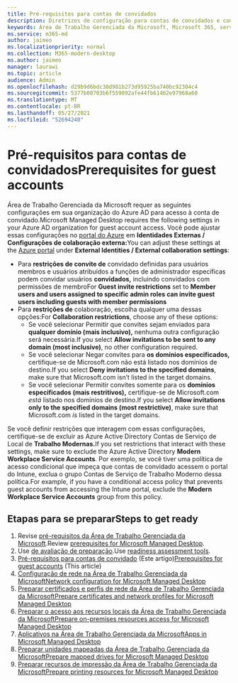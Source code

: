 ```yaml
---
title: Pré-requisitos para contas de convidados
description: Diretrizes de configuração para contas de convidados e como ajustá-las
keywords: Área de Trabalho Gerenciada da Microsoft, Microsoft 365, serviço, documentação
ms.service: m365-md
author: jaimeo
ms.localizationpriority: normal
ms.collection: M365-modern-desktop
ms.author: jaimeo
manager: laurawi
ms.topic: article
audience: Admin
ms.openlocfilehash: d29b9d6bdc30d981b273d95925ba740bc92304c4
ms.sourcegitcommit: 5377b00703b6f559092afe44fb61462e97968a60
ms.translationtype: MT
ms.contentlocale: pt-BR
ms.lasthandoff: 05/27/2021
ms.locfileid: "52694240"
---
```

# <a name="prerequisites-for-guest-accounts"></a><span data-ttu-id="28985-104">Pré-requisitos para contas de convidados</span><span class="sxs-lookup"><span data-stu-id="28985-104">Prerequisites for guest accounts</span></span>

<span data-ttu-id="28985-105">Área de Trabalho Gerenciada da Microsoft requer as seguintes configurações em sua organização do Azure AD para acesso à conta de convidado.</span><span class="sxs-lookup"><span data-stu-id="28985-105">Microsoft Managed Desktop requires the following settings in your Azure AD organization for guest account access.</span></span> <span data-ttu-id="28985-106">Você pode ajustar essas configurações no [portal do Azure](https://portal.azure.com) em **Identidades Externas / Configurações de colaboração externa:**</span><span class="sxs-lookup"><span data-stu-id="28985-106">You can adjust these settings at the [Azure portal](https://portal.azure.com) under **External Identities / External collaboration settings**:</span></span>

-   <span data-ttu-id="28985-107">Para **restrições de convite de** convidado definidas para usuários membros e usuários atribuídos a funções de administrador específicas podem convidar usuários **convidados,** incluindo convidados com permissões de membro</span><span class="sxs-lookup"><span data-stu-id="28985-107">For **Guest invite restrictions** set to **Member users and users assigned to specific admin roles can invite guest users including guests with member permissions**</span></span>
-   <span data-ttu-id="28985-108">Para **restrições de** colaboração, escolha qualquer uma dessas opções:</span><span class="sxs-lookup"><span data-stu-id="28985-108">For **Collaboration restrictions**, choose any of these options:</span></span>
    -   <span data-ttu-id="28985-109">Se você selecionar Permitir que convites sejam enviados para **qualquer domínio (mais inclusivo),** nenhuma outra configuração será necessária.</span><span class="sxs-lookup"><span data-stu-id="28985-109">If you select **Allow invitations to be sent to any domain (most inclusive)**, no other configuration required.</span></span>
    -   <span data-ttu-id="28985-110">Se você selecionar Negar convites para **os domínios especificados,** certifique-se de Microsoft.com não está listado nos domínios de destino.</span><span class="sxs-lookup"><span data-stu-id="28985-110">If you select **Deny invitations to the specified domains**, make sure that Microsoft.com isn’t listed in the target domains.</span></span>
    -   <span data-ttu-id="28985-111">Se você selecionar Permitir convites somente para os **domínios especificados (mais restritivos),** certifique-se de Microsoft.com *está* listado nos domínios de destino.</span><span class="sxs-lookup"><span data-stu-id="28985-111">If you select **Allow invitations only to the specified domains (most restrictive)**, make sure that Microsoft.com *is* listed in the target domains.</span></span>

<span data-ttu-id="28985-112">Se você definir restrições que interagem com essas configurações, certifique-se de excluir as Azure Active Directory Contas de Serviço de Local de **Trabalho Modernas.**</span><span class="sxs-lookup"><span data-stu-id="28985-112">If you set restrictions that interact with these settings, make sure to exclude the Azure Active Directory **Modern Workplace Service Accounts**.</span></span> <span data-ttu-id="28985-113">Por exemplo, se você tiver uma política de acesso condicional que impeça que  contas de convidado acessem o portal do Intune, exclua o grupo Contas de Serviço de Trabalho Moderno dessa política.</span><span class="sxs-lookup"><span data-stu-id="28985-113">For example, if you have a conditional access policy that prevents guest accounts from accessing the Intune portal, exclude the **Modern Workplace Service Accounts** group from this policy.</span></span>

## <a name="steps-to-get-ready"></a><span data-ttu-id="28985-114">Etapas para se preparar</span><span class="sxs-lookup"><span data-stu-id="28985-114">Steps to get ready</span></span>

1. <span data-ttu-id="28985-115">Revise [pré-requisitos da Área de Trabalho Gerenciada da Microsoft](prerequisites.md).</span><span class="sxs-lookup"><span data-stu-id="28985-115">Review [prerequisites for Microsoft Managed Desktop](prerequisites.md).</span></span>
2. <span data-ttu-id="28985-116">Use [de avaliação de preparação](readiness-assessment-tool.md).</span><span class="sxs-lookup"><span data-stu-id="28985-116">Use [readiness assessment tools](readiness-assessment-tool.md).</span></span>
3. <span data-ttu-id="28985-117">[Pré-requisitos para contas de convidado](guest-accounts.md) (Este artigo)</span><span class="sxs-lookup"><span data-stu-id="28985-117">[Prerequisites for guest accounts](guest-accounts.md) (This article)</span></span>
4. [<span data-ttu-id="28985-118">Configuração de rede na Área de Trabalho Gerenciada da Microsoft</span><span class="sxs-lookup"><span data-stu-id="28985-118">Network configuration for Microsoft Managed Desktop</span></span>](network.md)
5. [<span data-ttu-id="28985-119">Preparar certificados e perfis de rede da Área de Trabalho Gerenciada da Microsoft</span><span class="sxs-lookup"><span data-stu-id="28985-119">Prepare certificates and network profiles for Microsoft Managed Desktop</span></span>](certs-wifi-lan.md)
6. [<span data-ttu-id="28985-120">Preparar o acesso aos recursos locais da Área de Trabalho Gerenciada da Microsoft</span><span class="sxs-lookup"><span data-stu-id="28985-120">Prepare on-premises resources access for Microsoft Managed Desktop</span></span>](authentication.md)
7. [<span data-ttu-id="28985-121">Aplicativos na Área de Trabalho Gerenciada da Microsoft</span><span class="sxs-lookup"><span data-stu-id="28985-121">Apps in Microsoft Managed Desktop</span></span>](apps.md)
8. [<span data-ttu-id="28985-122">Preparar unidades mapeadas da Área de Trabalho Gerenciada da Microsoft</span><span class="sxs-lookup"><span data-stu-id="28985-122">Prepare mapped drives for Microsoft Managed Desktop</span></span>](mapped-drives.md)
9. [<span data-ttu-id="28985-123">Preparar recursos de impressão da Área de Trabalho Gerenciada da Microsoft</span><span class="sxs-lookup"><span data-stu-id="28985-123">Prepare printing resources for Microsoft Managed Desktop</span></span>](printing.md)
